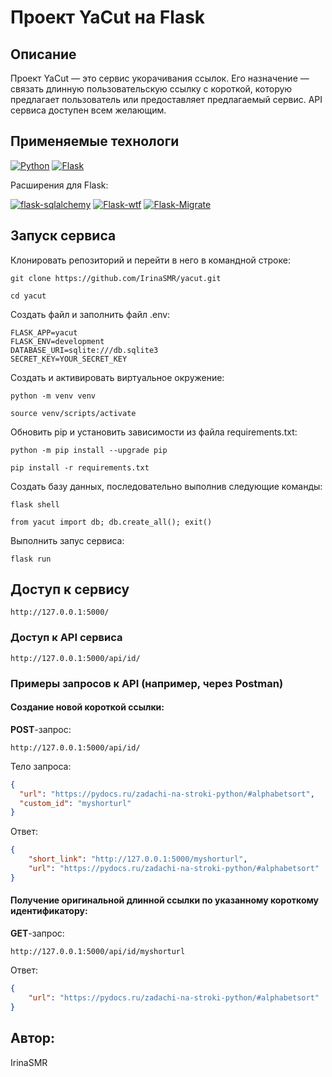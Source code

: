 # Проект YaCut на Flask

## Описание

Проект YaCut — это сервис укорачивания ссылок. Его назначение — связать длинную пользовательскую ссылку с короткой, которую предлагает пользователь или предоставляет предлагаемый сервис. API сервиса доступен всем желающим.

## Применяемые технологи

[![Python](https://img.shields.io/badge/Python-3.8-blue?style=flat-square&logo=Python&logoColor=3776AB&labelColor=d0d0d0)](https://www.python.org/)
[![Flask](https://img.shields.io/badge/Flask-2.0.2-blue?style=flat-square&logo=Flask&logoColor=3776AB&labelColor=d0d0d0)](https://flask.palletsprojects.com/en/latest/)

Расширения для Flask:

[![flask-sqlalchemy](https://img.shields.io/badge/Flask_SQLAlchemy-2.5.1-blue?style=flat-square&logoColor=3776AB&labelColor=d0d0d0)](https://flask-sqlalchemy.palletsprojects.com/en/2.x/)
[![Flask-wtf](https://img.shields.io/badge/Flask_WTF-1.0.0-blue?style=flat-square&logoColor=3776AB&labelColor=d0d0d0)](https://flask-wtf.readthedocs.io/en/latest/)
[![Flask-Migrate](https://img.shields.io/badge/Flask_Migrate-3.1.0-blue?style=flat-square&logoColor=3776AB&labelColor=d0d0d0)](https://flask-migrate.readthedocs.io/en/latest/index.html)

## Запуск сервиса

Клонировать репозиторий и перейти в него в командной строке:

```
git clone https://github.com/IrinaSMR/yacut.git
```

```
cd yacut
```

Создать файл и заполнить файл .env:

```
FLASK_APP=yacut
FLASK_ENV=development
DATABASE_URI=sqlite:///db.sqlite3
SECRET_KEY=YOUR_SECRET_KEY
```

Cоздать и активировать виртуальное окружение:

```
python -m venv venv

source venv/scripts/activate
```

Обновить pip и установить зависимости из файла requirements.txt:

```
python -m pip install --upgrade pip

pip install -r requirements.txt
```

Создать базу данных, последовательно выполнив следующие команды:

```
flask shell

from yacut import db; db.create_all(); exit()
```

Выполнить запус сервиса:

```
flask run
```

## Доступ к сервису

```
http://127.0.0.1:5000/
```

### Доступ к API сервиса
```
http://127.0.0.1:5000/api/id/
```

### Примеры запросов к API (например, через Postman)


#### Создание новой короткой ссылки:

**POST**-запрос:

```
http://127.0.0.1:5000/api/id/
```

Тело запроса:

```json                                              
{
  "url": "https://pydocs.ru/zadachi-na-stroki-python/#alphabetsort", 
  "custom_id": "myshorturl"
}
```

Ответ:

```json
{
    "short_link": "http://127.0.0.1:5000/myshorturl",
    "url": "https://pydocs.ru/zadachi-na-stroki-python/#alphabetsort"
}
```

#### Получение оригинальной длинной ссылки по указанному короткому идентификатору:

**GET**-запрос:

```
http://127.0.0.1:5000/api/id/myshorturl
```

Ответ:

```json
{
    "url": "https://pydocs.ru/zadachi-na-stroki-python/#alphabetsort"
}
```


## Автор:
IrinaSMR
